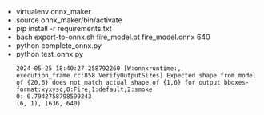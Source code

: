 - virtualenv onnx_maker
- source onnx_maker/bin/activate
- pip install -r requirements.txt
- bash export-to-onnx.sh fire_model.pt fire_model.onnx 640
- python complete_onnx.py
- python test_onnx.py
  ```text
  2024-05-25 18:40:27.258792260 [W:onnxruntime:, execution_frame.cc:858 VerifyOutputSizes] Expected shape from model of {20,6} does not match actual shape of {1,6} for output bboxes-format:xyxysc;0:Fire;1:default;2:smoke
  0: 0.7942758798599243
  (6, 1), (636, 640)
  ```  
